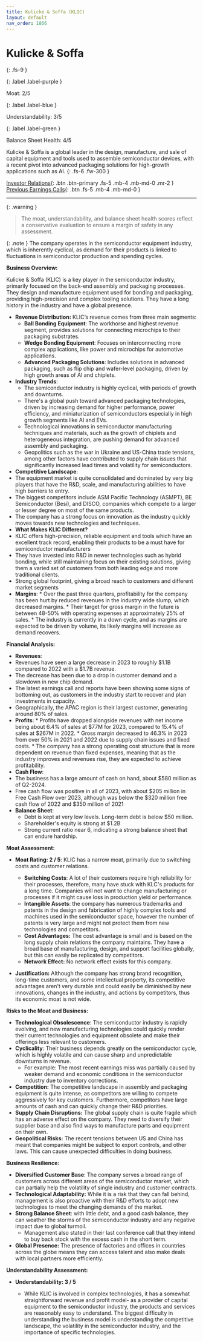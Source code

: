 ```yaml
---
title: Kulicke & Soffa (KLIC)
layout: default
nav_order: 1866
---
```


# Kulicke & Soffa
{: .fs-9 }

{: .label .label-purple }

Moat: 2/5

{: .label .label-blue }

Understandability: 3/5

{: .label .label-green }

Balance Sheet Health: 4/5

Kulicke & Soffa is a global leader in the design, manufacture, and sale of capital equipment and tools used to assemble semiconductor devices, with a recent pivot into advanced packaging solutions for high-growth applications such as AI.
{: .fs-6 .fw-300 }

[Investor Relations](https://www.google.com/search?q=KLIC+investor+relations){: .btn .btn-primary .fs-5 .mb-4 .mb-md-0 .mr-2 }
[Previous Earnings Calls](https://discountingcashflows.com/company/KLIC/transcripts/){: .btn .fs-5 .mb-4 .mb-md-0 }

---

{: .warning }
>The moat, understandability, and balance sheet health scores reflect a conservative evaluation to ensure a margin of safety in any assessment.



{: .note }
The company operates in the semiconductor equipment industry, which is inherently cyclical, as demand for their products is linked to fluctuations in semiconductor production and spending cycles.

**Business Overview:**

Kulicke & Soffa (KLIC) is a key player in the semiconductor industry, primarily focused on the back-end assembly and packaging processes. They design and manufacture equipment used for bonding and packaging, providing high-precision and complex tooling solutions. They have a long history in the industry and have a global presence.

*   **Revenue Distribution:** KLIC’s revenue comes from three main segments:
    *   **Ball Bonding Equipment**: The workhorse and highest revenue segment, provides solutions for connecting microchips to their packaging substrates.
    *   **Wedge Bonding Equipment**: Focuses on interconnecting more complex applications, like power and microchips for automotive applications. 
    *   **Advanced Packaging Solutions**: Includes solutions in advanced packaging, such as flip chip and wafer-level packaging, driven by high growth areas of AI and chiplets.
*   **Industry Trends**:
    *   The semiconductor industry is highly cyclical, with periods of growth and downturns.
    *   There's a global push toward advanced packaging technologies, driven by increasing demand for higher performance, power efficiency, and miniaturization of semiconductors especially in high growth segments like AI and EVs.
    *   Technological innovations in semiconductor manufacturing techniques and materials, such as the growth of chiplets and heterogeneous integration, are pushing demand for advanced assembly and packaging.
    *   Geopolitics such as the war in Ukraine and US-China trade tensions, among other factors have contributed to supply chain issues that significantly increased lead times and volatility for semiconductors.
*   **Competitive Landscape**:
   *   The equipment market is quite consolidated and dominated by very big players that have the R&D, scale, and manufacturing abilities to have high barriers to entry.
   *  The biggest competitors include ASM Pacific Technology (ASMPT), BE Semiconductor (Besi), and DISCO, companies which compete to a larger or lesser degree on most of the same products. 
   *   The company has a strong focus on innovation as the industry quickly moves towards new technologies and techniques. 
*    **What Makes KLIC Different?**
   *   KLIC offers high-precision, reliable equipment and tools which have an excellent track record, enabling their products to be a must have for semiconductor manufacturers
   *   They have invested into R&D in newer technologies such as hybrid bonding, while still maintaining focus on their existing solutions, giving them a varied set of customers from both leading edge and more traditional clients.
   *   Strong global footprint, giving a broad reach to customers and different market segments
*    **Margins**:
    *   Over the past three quarters, profitability for the company has been hurt by reduced revenues in the industry wide slump, which decreased margins. 
    *    Their target for gross margin in the future is between 48-50% with operating expenses at approximately 25% of sales.
    *   The industry is currently in a down cycle, and as margins are expected to be driven by volume, its likely margins will increase as demand recovers.

**Financial Analysis:**

*  **Revenues**:
  *   Revenues have seen a large decrease in 2023 to roughly $1.1B compared to 2022 with a $1.7B revenue.
  *   The decrease has been due to a drop in customer demand and a slowdown in new chip demand.
  *   The latest earnings call and reports have been showing some signs of bottoming out, as customers in the industry start to recover and plan investments in capacity.
 *   Geographically, the APAC region is their largest customer, generating around 80% of sales. 
*    **Profits**:
    *   Profits have dropped alongside revenues with net income being about 6.4% of sales at $77M for 2023, compared to 15.4% of sales at $267M in 2022.
    *  Gross margin decreased to 46.3% in 2023 from over 50% in 2021 and 2022 due to supply chain issues and fixed costs.
    *   The company has a strong operating cost structure that is more dependent on revenue than fixed expenses, meaning that as the industry improves and revenues rise, they are expected to achieve profitability.
*   **Cash Flow**:
  *  The business has a large amount of cash on hand, about $580 million as of Q2-2024.
  *   Free cash flow was positive in all of 2023, with about $205 million in Free Cash Flow over 2023, although was below the $320 million free cash flow of 2022 and $350 million of 2021
*   **Balance Sheet**:
    *   Debt is kept at very low levels. Long-term debt is below $50 million.
    *   Shareholder's equity is strong at $1.2B
    *   Strong current ratio near 6, indicating a strong balance sheet that can endure hardship.

**Moat Assessment:**

*   **Moat Rating: 2 / 5**:  KLIC has a narrow moat, primarily due to switching costs and customer relations.

    *   **Switching Costs**: A lot of their customers require high reliability for their processes, therefore, many have stuck with KLC's products for a long time. Companies will not want to change manufacturing or processes if it might cause loss in production yield or performance.
    *   **Intangible Assets**: the company has numerous trademarks and patents in the design and fabrication of highly complex tools and machines used in the semiconductor space, however the number of patents is very large and might not protect them from new technologies and competitors.
    *   **Cost Advantages:** The cost advantage is small and is based on the long supply chain relations the company maintains. They have a broad base of manufacturing, design, and support facilities globally, but this can easily be replicated by competitors.
    *   **Network Effect:** No network effect exists for this company.
*   **Justification:** Although the company has strong brand recognition, long-time customers, and some intellectual property, its competitive advantages aren't very durable and could easily be diminished by new innovations, changes in the industry, and actions by competitors, thus its economic moat is not wide.

**Risks to the Moat and Business:**

*   **Technological Obsolescence**: The semiconductor industry is rapidly evolving, and new manufacturing technologies could quickly render their current technologies and equipment obsolete and make their offerings less relevant to customers. 
*   **Cyclicality**: Their business depends greatly on the semiconductor cycle, which is highly volatile and can cause sharp and unpredictable downturns in revenue. 
    *   For example: The most recent earnings miss was partially caused by weaker demand and economic conditions in the semiconductor industry due to inventory corrections.
*   **Competition:** The competitive landscape in assembly and packaging equipment is quite intense, as competitors are willing to compete aggressively for key customers. Furthermore, competitors have large amounts of cash and can quickly change their R&D priorities.
*   **Supply Chain Disruptions:**  The global supply chain is quite fragile which has an adverse effect on the company. They need to diversify their supplier base and also find ways to manufacture parts and equipment on their own.
*   **Geopolitical Risks:** The recent tensions between US and China has meant that companies might be subject to export controls, and other laws. This can cause unexpected difficulties in doing business.

**Business Resilience:**

*   **Diversified Customer Base**: The company serves a broad range of customers across different areas of the semiconductor market, which can partially help the volatility of single industry and customer contracts.
*   **Technological Adaptability:** While it is a risk that they can fall behind, management is also proactive with their R&D efforts to adopt new technologies to meet the changing demands of the market.
*   **Strong Balance Sheet**: with little debt, and a good cash balance, they can weather the storms of the semiconductor industry and any negative impact due to global turmoil.
    *   Management also stated in their last conference call that they intend to buy back stock with the excess cash in the short term.
*   **Global Presence:** The presence of factories and offices in countries across the globe means they can access talent and also make deals with local partners more efficiently.

**Understandability Assessment:**

*   **Understandability: 3 / 5**

    *   While KLIC is involved in complex technologies, it has a somewhat straightforward revenue and profit model- as a provider of capital equipment to the semiconductor industry, the products and services are reasonably easy to understand. The biggest difficulty in understanding the business model is understanding the competitive landscape, the volatility in the semiconductor industry, and the importance of specific technologies.


